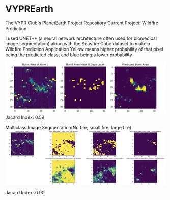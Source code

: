 # VYPREarth

The VYPR Club's PlanetEarth Project Repository
Current Project: Wildfire Prediction

I used UNET++ (a neural network architecture often used for biomedical image segmentation) along with the Seasfire Cube dataset to make a Wildfire Prediction Application
Yellow means higher probability of that pixel being the predicted class, and blue being a lower probability


![Alt text](https://github.com/kevhainfo/VYPREarth/blob/5aea56980aaf6b8000ddc2909ddd5d0e59aaeaca/Screen%20Shot%202023-07-06%20at%2010.03.10%20AM.png)
Jacard Index: 0.58

Multiclass Image Segmentation(No fire, small fire, large fire)
![Alt text](https://github.com/kevhainfo/VYPREarth/blob/94c138d1abd2e95da5b42a032de7e6f506345642/Screen%20Shot%202023-07-08%20at%208.31.06%20PM.png)

Jacard Index: 0.90

